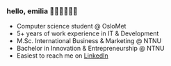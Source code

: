 ### hello, emilia 🙋🏼‍♀️👩🏻‍💻

- Computer science student @ OsloMet 
- 5+ years of work experience in IT & Development
- M.Sc. International Business & Marketing @ NTNU
- Bachelor in Innovation & Entrepreneurship @ NTNU
- Easiest to reach me on [LinkedIn](https://www.linkedin.com/in/krogsater)
